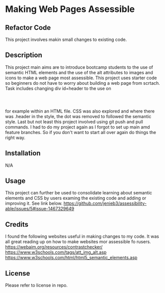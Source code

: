 # Making Web Pages Assessible

## Refactor Code
This project involves makin small changes to existing code.

## Description
This project main aims are to introduce bootcamp students to the use of semantic HTML elements and the use of the alt attributes to images and icons to make a web page most assessible. This project uses starter code so beginners do not have to worry about building a web page from scrtach. Task includes changing div id=header to the use on <header></header> for example within an HTML file. CSS was also explored and where there was .header in the style, the dot was removed to followed the semantic style. Last but not least this project involved using git push and pull commands. I had to do my project again as I forgot to set up main amd feature branches. So if you don't want to start all over again do things the right way.

## Installation
N/A

## Usage
This project can further be used to consolidate learning about semantic elements and CSS by users examing the existing code and adding or improving it. See link below.
https://github.com/jenieb3/assessibility-able/issues/5#issue-1467329649

## Credits
I found the following websites useful in making changes to my code. It was all great reading up on how to make websites mor assessible fo rusers.
https://webaim.org/resources/contrastchecker/
https://www.w3schools.com/tags/att_img_alt.asp
https://www.w3schools.com/html/html5_semantic_elements.asp

## License
Please refer to license in repo.